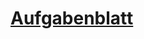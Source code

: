 # [Aufgabenblatt](https://www.hsbi.de/elearning/data/FH-Bielefeld/lm_data/lm_1360443/homework/sheet03.html)